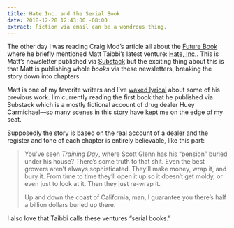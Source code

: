 ```yaml
---
title: Hate Inc. and the Serial Book
date: 2018-12-28 12:43:00 -08:00
extract: Fiction via email can be a wondrous thing.
---
```


The other day I was reading Craig Mod’s article all about the [Future Book](https://www.wired.com/story/future-book-is-here-but-not-what-we-expected/) where he briefly mentioned Matt Taibbi’s latest venture: [Hate, Inc.](hatehttps://taibbi.substack.com). This is Matt’s newsletter published via [Substack](https://www.substack.com/) but the exciting thing about this is that Matt is publishing whole _books_ via these newsletters, breaking the story down into chapters. 

Matt is one of my favorite writers and I’ve [waxed lyrical](https://robinrendle.com/notes/an-archipeligo-man/) about some of his previous work. I’m currently reading the first book that he published via Substack which is a mostly fictional account of drug dealer Huey Carmichael—so many scenes in this story have kept me on the edge of my seat. 

Supposedly the story is based on the real account of a dealer and the register and tone of each chapter is entirely believable, like this part: 

> You’ve seen _Training Day_, where Scott Glenn has his “pension” buried under his house? There’s some truth to that shit. Even the best growers aren’t always sophisticated. They’ll make money, wrap it, and bury it. From time to time they’ll open it up so it doesn’t get moldy, or even just to look at it. Then they just re-wrap it. 
>
> Up and down the coast of California, man, I guarantee you there’s half a billion dollars buried up there. 

I also love that Taibbi calls these ventures “serial books.”